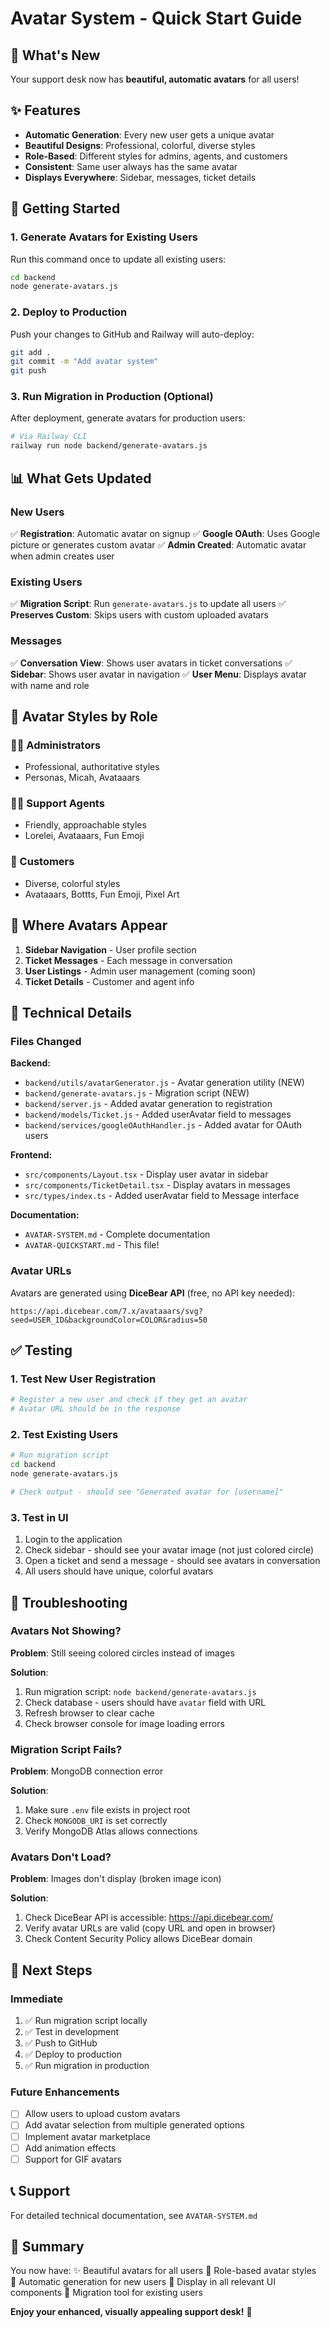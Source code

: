 # Avatar System - Quick Start Guide

## 🎉 What's New

Your support desk now has **beautiful, automatic avatars** for all users!

## ✨ Features

- **Automatic Generation**: Every new user gets a unique avatar
- **Beautiful Designs**: Professional, colorful, diverse styles
- **Role-Based**: Different styles for admins, agents, and customers
- **Consistent**: Same user always has the same avatar
- **Displays Everywhere**: Sidebar, messages, ticket details

## 🚀 Getting Started

### 1. Generate Avatars for Existing Users

Run this command once to update all existing users:

```bash
cd backend
node generate-avatars.js
```

### 2. Deploy to Production

Push your changes to GitHub and Railway will auto-deploy:

```bash
git add .
git commit -m "Add avatar system"
git push
```

### 3. Run Migration in Production (Optional)

After deployment, generate avatars for production users:

```bash
# Via Railway CLI
railway run node backend/generate-avatars.js
```

## 📊 What Gets Updated

### New Users
✅ **Registration**: Automatic avatar on signup
✅ **Google OAuth**: Uses Google picture or generates custom avatar
✅ **Admin Created**: Automatic avatar when admin creates user

### Existing Users
✅ **Migration Script**: Run `generate-avatars.js` to update all users
✅ **Preserves Custom**: Skips users with custom uploaded avatars

### Messages
✅ **Conversation View**: Shows user avatars in ticket conversations
✅ **Sidebar**: Shows user avatar in navigation
✅ **User Menu**: Displays avatar with name and role

## 🎨 Avatar Styles by Role

### 👨‍💼 Administrators
- Professional, authoritative styles
- Personas, Micah, Avataaars

### 👨‍💻 Support Agents
- Friendly, approachable styles
- Lorelei, Avataaars, Fun Emoji

### 👥 Customers
- Diverse, colorful styles
- Avataaars, Bottts, Fun Emoji, Pixel Art

## 📱 Where Avatars Appear

1. **Sidebar Navigation** - User profile section
2. **Ticket Messages** - Each message in conversation
3. **User Listings** - Admin user management (coming soon)
4. **Ticket Details** - Customer and agent info

## 🔧 Technical Details

### Files Changed

**Backend:**
- `backend/utils/avatarGenerator.js` - Avatar generation utility (NEW)
- `backend/generate-avatars.js` - Migration script (NEW)
- `backend/server.js` - Added avatar generation to registration
- `backend/models/Ticket.js` - Added userAvatar field to messages
- `backend/services/googleOAuthHandler.js` - Added avatar for OAuth users

**Frontend:**
- `src/components/Layout.tsx` - Display user avatar in sidebar
- `src/components/TicketDetail.tsx` - Display avatars in messages
- `src/types/index.ts` - Added userAvatar field to Message interface

**Documentation:**
- `AVATAR-SYSTEM.md` - Complete documentation
- `AVATAR-QUICKSTART.md` - This file!

### Avatar URLs

Avatars are generated using **DiceBear API** (free, no API key needed):

```
https://api.dicebear.com/7.x/avataaars/svg?seed=USER_ID&backgroundColor=COLOR&radius=50
```

## ✅ Testing

### 1. Test New User Registration
```bash
# Register a new user and check if they get an avatar
# Avatar URL should be in the response
```

### 2. Test Existing Users
```bash
# Run migration script
cd backend
node generate-avatars.js

# Check output - should see "Generated avatar for [username]"
```

### 3. Test in UI
1. Login to the application
2. Check sidebar - should see your avatar image (not just colored circle)
3. Open a ticket and send a message - should see avatars in conversation
4. All users should have unique, colorful avatars

## 🐛 Troubleshooting

### Avatars Not Showing?

**Problem**: Still seeing colored circles instead of images

**Solution**:
1. Run migration script: `node backend/generate-avatars.js`
2. Check database - users should have `avatar` field with URL
3. Refresh browser to clear cache
4. Check browser console for image loading errors

### Migration Script Fails?

**Problem**: MongoDB connection error

**Solution**:
1. Make sure `.env` file exists in project root
2. Check `MONGODB_URI` is set correctly
3. Verify MongoDB Atlas allows connections

### Avatars Don't Load?

**Problem**: Images don't display (broken image icon)

**Solution**:
1. Check DiceBear API is accessible: https://api.dicebear.com/
2. Verify avatar URLs are valid (copy URL and open in browser)
3. Check Content Security Policy allows DiceBear domain

## 🎯 Next Steps

### Immediate
1. ✅ Run migration script locally
2. ✅ Test in development
3. ✅ Push to GitHub
4. ✅ Deploy to production
5. ✅ Run migration in production

### Future Enhancements
- [ ] Allow users to upload custom avatars
- [ ] Add avatar selection from multiple generated options
- [ ] Implement avatar marketplace
- [ ] Add animation effects
- [ ] Support for GIF avatars

## 📞 Support

For detailed technical documentation, see `AVATAR-SYSTEM.md`

## 🎊 Summary

You now have:
✨ Beautiful avatars for all users
🎨 Role-based avatar styles  
🚀 Automatic generation for new users
📱 Display in all relevant UI components
🔄 Migration tool for existing users

**Enjoy your enhanced, visually appealing support desk!** 🎉
